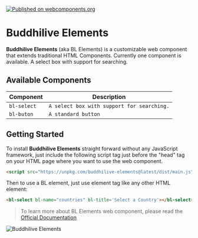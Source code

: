 [![Published on webcomponents.org](https://img.shields.io/badge/webcomponents.org-published-blue.svg)](https://www.webcomponents.org/element/buddhilive-elements)


# Buddhilive Elements

**Buddhilive Elements** (aka BL Elements) is a customizable web component that extends traditional HTML Components. Currently one component is available. A select box with support for searching.

## Available Components

| Component    | Description                                     | 
| ------------ | ----------------------------------------------- |
| `bl-select`  | `A select box with support for searching.`      |
| `bl-buton`   | `A standard button`                             |

## Getting Started

To install **Buddhilive Elements** straight forward without any JavaScript framework, just include the following script tag just before the "head" tag on your HTML page where you want to use the web component.

```html
<script src="https://unpkg.com/buddhilive-elements@latest/dist/main.js"></script>
```

Then to use a BL element, just use element tag like any other HTML element:

```html
<bl-select bl-name="countries" bl-title='Select a Country'></bl-select>
```

> To learn more about BL Elements web component, please read the [Official Documentation](https://www.buddhilive.com/)


![Buddhilive Elements](https://www.buddhilive.com/wp-content/uploads/2019/06/cropped-buddhi_header-1.png)